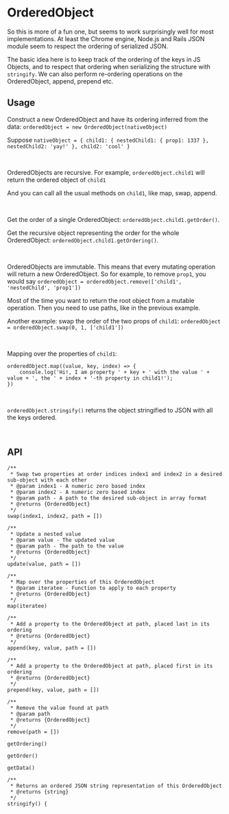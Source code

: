 # OrderedObject

So this is more of a fun one, but seems to work surprisingly well for most implementations. At least the Chrome engine, Node.js and Rails JSON module seem to respect the ordering of serialized JSON.

The basic idea here is to keep track of the ordering of the keys in JS Objects, and to respect that ordering when serializing the structure with ```stringify```. We can also perform re-ordering operations on the OrderedObject, append, prepend etc.

## Usage

Construct a new OrderedObject and have its ordering inferred from the data: ```orderedObject = new OrderedObject(nativeObject)```

Suppose ```nativeObject = { child1: { nestedChild1: { prop1: 1337 }, nestedChild2: 'yay!' }, child2: 'cool' }```

&nbsp;

OrderedObjects are recursive. For example, ```orderedObject.child1``` will return the ordered object of ```child1```

And you can call all the usual methods on ```child1```, like map, swap, append.

&nbsp;

Get the order of a single OrderedObject: ```orderedObject.child1.getOrder()```.

Get the recursive object representing the order for the whole OrderedObject: ```orderedObject.child1.getOrdering()```.

&nbsp;

OrderedObjects are immutable. This means that every mutating operation will return a new OrderedObject. So for example, to remove ```prop1```, you would say ```orderedObject = orderedObject.remove(['child1', 'nestedChild', 'prop1'])```

Most of the time you want to return the root object from a mutable operation. Then you need to use paths, like in the previous example.

Another example: swap the order of the two props of ```child1```: ```orderedObject = orderedObject.swap(0, 1, ['child1'])```

&nbsp;

Mapping over the properties of ```child1```:

~~~~
orderedObject.map((value, key, index) => {
    console.log('Hi!, I am property ' + key + ' with the value ' + value + ', the ' + index + '-th property in child1!');
})
~~~~

&nbsp;

```orderedObject.stringify()``` returns the object stringified to JSON with all the keys ordered.

&nbsp;

## API

~~~~
/**
 * Swap two properties at order indices index1 and index2 in a desired sub-object with each other
 * @param index1 - A numeric zero based index
 * @param index2 - A numeric zero based index
 * @param path - A path to the desired sub-object in array format
 * @returns {OrderedObject}
 */
swap(index1, index2, path = [])

/**
 * Update a nested value
 * @param value - The updated value
 * @param path - The path to the value
 * @returns {OrderedObject}
 */
update(value, path = [])

/**
 * Map over the properties of this OrderedObject
 * @param iteratee - Function to apply to each property
 * @returns {OrderedObject}
 */
map(iteratee)

/**
 * Add a property to the OrderedObject at path, placed last in its ordering
 * @returns {OrderedObject}
 */
append(key, value, path = [])

/**
 * Add a property to the OrderedObject at path, placed first in its ordering
 * @returns {OrderedObject}
 */
prepend(key, value, path = [])

/**
 * Remove the value found at path
 * @param path
 * @returns {OrderedObject}
 */
remove(path = [])

getOrdering()

getOrder()

getData()

/**
 * Returns an ordered JSON string representation of this OrderedObject
 * @returns {string}
 */
stringify() {
~~~~

